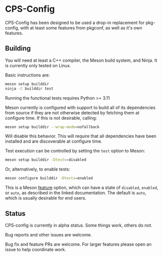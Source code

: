 # CPS-Config

CPS-Config has been designed to be used a drop-in replacement for pkg-config,
with at least some features from pkgconf, as well as it's own features.

## Building

You will need at least a C++ compiler, the Meson build system, and Ninja. It is
currently only tested on Linux.

Basic instructions are:
```sh
meson setup builddir
ninja -C builddir test
```

Running the functional tests requires Python >= 3.11

Meson currently is configured with support to build all of its dependencies
from source if they are not otherwise detected by fetching them at configure time.
If this is not desirable, calling:

```sh
meson setup builddir --wrap-mode=nofallback
```

Will disable this behavior. This will require that all dependencies have been
installed and are discoverable at configure time.

Test execution can be controlled by setting the `test` option to Meson:
```sh
meson setup builddir -Dtests=disabled
```
Or, alternatively, to enable tests:
```sh
meson configure builddir -Dtests=enabled
```
This is a Meson [feature](https://mesonbuild.com/Build-options.html#features)
option, which can have a state of `disabled`, `enabled`, or `auto`, as described
in the linked documentation. The default is `auto`, which is usually desirable
for end users.

## Status

CPS-config is currently in alpha status. Some things work, others do not.

Bug reports and other issues are welcome.

Bug fix and feature PRs are welcome. For larger features please open an issue to
help coordinate work.

